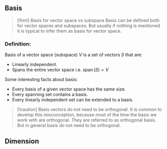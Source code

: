 
## Basis 

> [!hint] Basis for vector space vs subspace
> Basis can be defined both for vector spaces and subspaces. But usually if nothing is mentioned it is typical to infer them as basis for vector space.

###  Definition:

Basis of a vector space (subspace) $V$  is a set of vectors $S$ that are:

- Linearly independent. 
- Spans the entire vector space i.e.  $\operatorname{span}(S)=V$

Some interesting facts about basis:

- Every basis of a given vector space has the same size.
- Every spanning set contains a basis.
- Every linearly independent set can be extended to a basis. 


> [!caution] Basis vectors do not need to be orthogonal.
> It is common to develop this misconception, because most of the time the basis we work with are orthogonal. They are referred to as orthogonal basis. But in general basis do not need to be orthogonal.


## Dimension 




